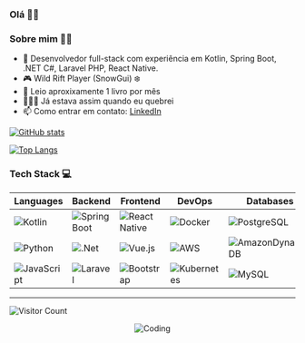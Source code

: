 ### Olá 🤙🏼

<!-- ![Kotlin](https://img.shields.io/badge/kotlin-%237F52FF.svg?style=for-the-badge&logo=kotlin&logoColor=white)
![Spring Boot](https://img.shields.io/badge/Spring_Boot-%236DB33F.svg?style=for-the-badge&logo=spring&logoColor=white)
![.NET](https://img.shields.io/badge/.NET-512BD4?style=for-the-badge&logo=dotnet&logoColor=white)
![Docker](https://img.shields.io/badge/docker-%230db7ed.svg?style=for-the-badge&logo=docker&logoColor=white)
![PHP](https://img.shields.io/badge/PHP-%23777BB4.svg?style=for-the-badge&logo=php&logoColor=white)
![Laravel](https://img.shields.io/badge/Laravel-%23FF2D20.svg?style=for-the-badge&logo=laravel&logoColor=white)
![React Native](https://img.shields.io/badge/React_Native-20232A?style=for-the-badge&logo=react&logoColor=61DAFB)
![Vue.js](https://img.shields.io/badge/Vue.js-35495E?style=for-the-badge&logo=vuedotjs&logoColor=4FC08D)
![Python](https://img.shields.io/badge/python-%233776AB.svg?style=for-the-badge&logo=python&logoColor=white)
![JavaScript](https://img.shields.io/badge/javascript-%23F7DF1E.svg?style=for-the-badge&logo=javascript&logoColor=black)
![jQuery](https://img.shields.io/badge/jQuery-0769AD.svg?style=for-the-badge&logo=jquery&logoColor=white)
![AWS](https://img.shields.io/badge/AWS-%23FF9900.svg?style=for-the-badge&logo=amazon-aws&logoColor=white)
![PostgreSQL](https://img.shields.io/badge/PostgreSQL-%23336791.svg?style=for-the-badge&logo=postgresql&logoColor=white)
![SQL Server](https://img.shields.io/badge/SQL_Server-%23CC2927.svg?style=for-the-badge&logo=microsoft-sql-server&logoColor=white)
![Oracle SQL](https://img.shields.io/badge/Oracle_SQL-%23F80000.svg?style=for-the-badge&logo=oracle&logoColor=white) -->


### Sobre mim 🧑‍💻
- 🌱 Desenvolvedor full-stack com experiência em Kotlin, Spring Boot, .NET C#, Laravel PHP, React Native. 
- 🎮 Wild Rift Player (SnowGui) ❄️
- 📖 Leio aproxixamente 1 livro por mês
- 🤷🏻‍♂️ Já estava assim quando eu quebrei 
- 📫 Como entrar em contato: [LinkedIn](https://www.linkedin.com/in/guilherme-correa-gonçalves-57855b75/)

[![GitHub stats](https://github-readme-stats.vercel.app/api?username=snowgui&count_private=true&show_icons=true&theme=transparent&hide=contribs)](https://github.com/anuraghazra/github-readme-stats)

[![Top Langs](https://github-readme-stats.vercel.app/api/top-langs/?username=snowgui&hide=CMake,html,swift,c,objective-c&theme=transparent)](https://github.com/anuraghazra/github-readme-stats)

<!-- 
### Tech Stack 💻
| Frontend       | Backend        | DevOps        |
| -------------- | -------------- | ------------- |
| React Native   | Spring Boot    | AWS           |
| Vue.js         | .NET C#        | Docker        |
| Bootstrap      | SQL            | Kubernetes    |


--- -->

### Tech Stack 💻

| **Languages**      | **Backend**          | **Frontend**             | **DevOps**            | **Databases**        |
| ------------------ | -------------------- | ------------------------ | --------------------- | --------------------- |
| ![Kotlin](https://img.shields.io/badge/kotlin-%237F52FF.svg?style=for-the-badge&logo=kotlin&logoColor=white) | ![Spring Boot](https://img.shields.io/badge/Spring_Boot-%236DB33F.svg?style=for-the-badge&logo=spring&logoColor=white) | ![React Native](https://img.shields.io/badge/React_Native-20232A?style=for-the-badge&logo=react&logoColor=61DAFB) | ![Docker](https://img.shields.io/badge/docker-%230db7ed.svg?style=for-the-badge&logo=docker&logoColor=white) | ![PostgreSQL](https://img.shields.io/badge/PostgreSQL-%23336791.svg?style=for-the-badge&logo=postgresql&logoColor=white) |
| ![Python](https://img.shields.io/badge/python-%233776AB.svg?style=for-the-badge&logo=python&logoColor=white) | ![.Net](https://img.shields.io/badge/.NET-5C2D91?style=for-the-badge&logo=.net&logoColor=white) | ![Vue.js](https://img.shields.io/badge/Vue.js-35495E?style=for-the-badge&logo=vuedotjs&logoColor=4FC08D) | ![AWS](https://img.shields.io/badge/AWS-%23FF9900.svg?style=for-the-badge&logo=amazon-aws&logoColor=white) | ![AmazonDynamoDB](https://img.shields.io/badge/Amazon%20DynamoDB-4053D6?style=for-the-badge&logo=Amazon%20DynamoDB&logoColor=white) |
| ![JavaScript](https://img.shields.io/badge/javascript-%23F7DF1E.svg?style=for-the-badge&logo=javascript&logoColor=black) | ![Laravel](https://img.shields.io/badge/Laravel-%23FF2D20.svg?style=for-the-badge&logo=laravel&logoColor=white) | ![Bootstrap](https://img.shields.io/badge/Bootstrap-563D7C?style=for-the-badge&logo=bootstrap&logoColor=white) | ![Kubernetes](https://img.shields.io/badge/kubernetes-%23326ce5.svg?style=for-the-badge&logo=kubernetes&logoColor=white) | ![MySQL](https://img.shields.io/badge/MySQL-%234479A1.svg?style=for-the-badge&logo=mysql&logoColor=white) |

---
<!-- 
### Beyond Code ☀️
- 🎮 Games (SnowGui)
- 🌍 Learning new languages and cultures
- 📖 Always reading and rereading books -->

![Visitor Count](https://komarev.com/ghpvc/?username=yourusername&style=flat-square&color=blue)

<div align="center">
    <img src="https://media.giphy.com/media/LmNwrBhejkK9EFP504/giphy.gif" alt="Coding">
</div>


